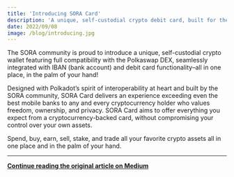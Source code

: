 ```yaml
---
title: 'Introducing SORA Card'
description: 'A unique, self-custodial crypto debit card, built for the interoperable future'
date: 2022/09/08
image: /blog/introducing.jpg
---
```


The SORA community is proud to introduce a unique, self-custodial crypto wallet featuring full compatibility with the Polkaswap DEX, seamlessly integrated with IBAN (bank account) and debit card functionality–all in one place, in the palm of your hand!

Designed with Polkadot’s spirit of interoperability at heart and built by the SORA community, SORA Card delivers an experience exceeding even the best mobile banks to any and every cryptocurrency holder who values freedom, ownership, and privacy. SORA Card aims to offer everything you expect from a cryptocurrency-backed card, without compromising your control over your own assets.

Spend, buy, earn, sell, stake, and trade all your favorite crypto assets all in one place and in the palm of your hand.

---

**[Continue reading the original article on Medium](https://medium.com/sora-xor/introducing-sora-card-ddd53b2ed16)**
